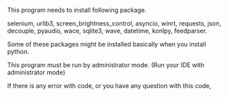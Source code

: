 This program needs to install following package.

selenium, urlib3, screen_brightness_control, asyncio, winrt, requests, json, decouple, pyaudio, wace, sqlite3, wave, datetime, konlpy, feedparser.

Some of these packages might be installed basically when you install python.


This program must be run by administrator mode. (Run your IDE with administrator mode)

If there is any error with code, or you have any question with this code, 
